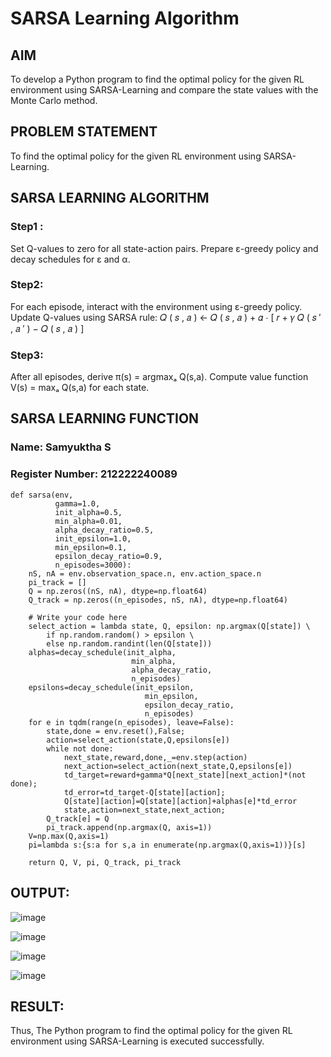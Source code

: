 # SARSA Learning Algorithm

## AIM
To develop a Python program to find the optimal policy for the given RL environment using SARSA-Learning and compare the state values with the Monte Carlo method.

## PROBLEM STATEMENT
To find the optimal policy for the given RL environment using SARSA-Learning.

## SARSA LEARNING ALGORITHM
### Step1 :
Set Q-values to zero for all state-action pairs. Prepare ε-greedy policy and decay schedules for ε and α.

### Step2:
For each episode, interact with the environment using ε-greedy policy. Update Q-values using SARSA rule: 𝑄 ( 𝑠 , 𝑎 ) ← 𝑄 ( 𝑠 , 𝑎 ) + 𝛼 ⋅ [ 𝑟 + 𝛾 𝑄 ( 𝑠 ′ , 𝑎 ′ ) − 𝑄 ( 𝑠 , 𝑎 ) ]

### Step3:
After all episodes, derive π(s) = argmaxₐ Q(s,a). Compute value function V(s) = maxₐ Q(s,a) for each state.

## SARSA LEARNING FUNCTION
### Name: Samyuktha S
### Register Number: 212222240089

```
def sarsa(env,
          gamma=1.0,
          init_alpha=0.5,
          min_alpha=0.01,
          alpha_decay_ratio=0.5,
          init_epsilon=1.0,
          min_epsilon=0.1,
          epsilon_decay_ratio=0.9,
          n_episodes=3000):
    nS, nA = env.observation_space.n, env.action_space.n
    pi_track = []
    Q = np.zeros((nS, nA), dtype=np.float64)
    Q_track = np.zeros((n_episodes, nS, nA), dtype=np.float64)

    # Write your code here
    select_action = lambda state, Q, epsilon: np.argmax(Q[state]) \
        if np.random.random() > epsilon \
        else np.random.randint(len(Q[state]))
    alphas=decay_schedule(init_alpha, 
                           min_alpha, 
                           alpha_decay_ratio, 
                           n_episodes)
    epsilons=decay_schedule(init_epsilon, 
                              min_epsilon, 
                              epsilon_decay_ratio, 
                              n_episodes)
    for e in tqdm(range(n_episodes), leave=False):
        state,done = env.reset(),False;
        action=select_action(state,Q,epsilons[e])
        while not done:
            next_state,reward,done,_=env.step(action)
            next_action=select_action(next_state,Q,epsilons[e])
            td_target=reward+gamma*Q[next_state][next_action]*(not done);
            td_error=td_target-Q[state][action];
            Q[state][action]=Q[state][action]+alphas[e]*td_error
            state,action=next_state,next_action;
        Q_track[e] = Q
        pi_track.append(np.argmax(Q, axis=1))
    V=np.max(Q,axis=1)
    pi=lambda s:{s:a for s,a in enumerate(np.argmax(Q,axis=1))}[s]
    
    return Q, V, pi, Q_track, pi_track
```

## OUTPUT:
![image](https://github.com/user-attachments/assets/632da144-9688-4b4b-ac03-823553fafc8e)

![image](https://github.com/user-attachments/assets/0dd4fd92-fd01-44e7-aea1-16e1e9d070ca)

![image](https://github.com/user-attachments/assets/7d45ad7d-7788-4980-a92c-72ed7e8d71ec)

![image](https://github.com/user-attachments/assets/c7b4a757-6e6f-46e8-b97f-371495bc5388)

## RESULT:
Thus, The Python program to find the optimal policy for the given RL environment using SARSA-Learning is executed successfully.
